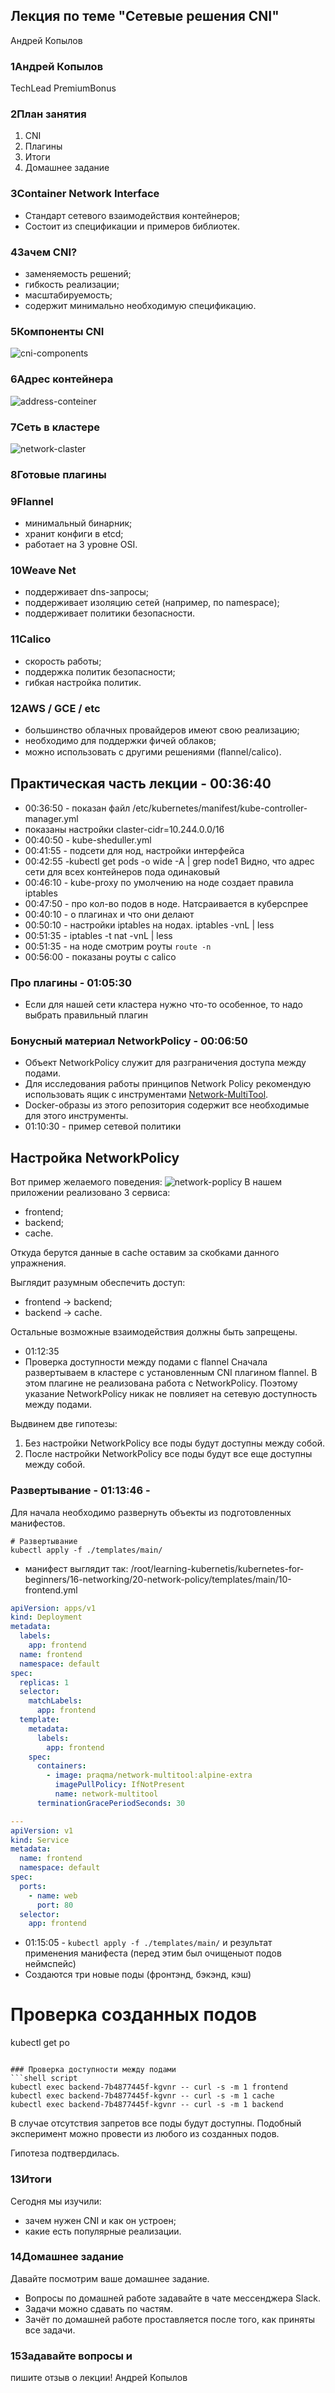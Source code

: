 ## Лекция по теме "Сетевые решения CNI"

Андрей
Копылов

### 1Андрей Копылов
TechLead
PremiumBonus

### 2План занятия
1. CNI
2. Плагины
3. Итоги
4. Домашнее задание

### 3Container Network Interface
- Стандарт сетевого взаимодействия контейнеров;
- Состоит из спецификации и примеров библиотек.

### 4Зачем CNI?
- заменяемость решений;
- гибкость реализации;
- масштабируемость;
- содержит минимально необходимую спецификацию.

### 5Компоненты CNI
![cni-components](/12-kubernetes-05-cni/Files/cni-components.png)

### 6Адрес контейнера
![address-conteiner](/12-kubernetes-05-cni/Files/address-conteiner.png)

### 7Сеть в кластере
![network-claster](/12-kubernetes-05-cni/Files/network-claster.png)

### 8Готовые плагины

### 9Flannel
- минимальный бинарник;
- хранит конфиги в etcd;
- работает на 3 уровне OSI.

### 10Weave Net
- поддерживает dns-запросы;
- поддерживает изоляцию сетей (например, по
namespace);
- поддерживает политики безопасности.

### 11Calico
- скорость работы;
- поддержка политик безопасности;
- гибкая настройка политик.

### 12AWS / GCE / etc
- большинство облачных провайдеров имеют свою
реализацию;
- необходимо для поддержки фичей облаков;
- можно использовать с другими решениями
(ﬂannel/calico).

## Практическая часть лекции     - 00:36:40
- 00:36:50 - показан файл /etc/kubernetes/manifest/kube-controller-manager.yml
- показаны настройки claster-cidr=10.244.0.0/16
- 00:40:50 - kube-sheduller.yml
- 00:41:55 - подсети для нод, настройки интерфейса
- 00:42:55  -kubectl get pods -o wide -A | grep node1
Видно, что адрес сети для всех контейнеров пода одинаковый
- 00:46:10 - kube-proxy по умолчению на ноде создает правила iptables
- 00:47:50 - про кол-во подов в ноде. Натсраивается в куберспрее
- 00:40:10 - о плагинах и что они делают
- 00:50:10 - настройки iptables на нодах. iptables -vnL | less
- 00:51:35 - iptables -t nat -vnL | less
- 00:51:35 - на ноде смотрим роуты `route -n`
- 00:56:00 - показаны роуты с calico
### Про плагины       - 01:05:30
- Если для нашей сети кластера нужно что-то особенное, то надо выбрать правильный плагин
### Бонусный материал   NetworkPolicy   - 00:06:50
- Объект NetworkPolicy служит для разграничения доступа между подами.
- Для исследования работы принципов Network Policy рекомендую использовать ящик с инструментами [Network-MultiTool](https://github.com/Praqma/Network-MultiTool).
- Docker-образы из этого репозитория содержит все необходимые для этого инструменты.
- 01:10:30 - пример сетевой политики

## Настройка NetworkPolicy
Вот пример желаемого поведения:
![network-poplicy](/12-kubernetes-05-cni/Files/network-poplicy.png)
В нашем приложении реализовано 3 сервиса:
- frontend; 
- backend; 
- cache.

Откуда берутся данные в cache оставим за скобками данного упражнения.
 
Выглядит разумным обеспечить доступ:
- frontend -> backend;
- backend -> cache.

Остальные возможные взаимодействия должны быть запрещены. 
- 01:12:35 
- Проверка доступности между подами с flannel
Сначала развертываем в кластере с установленным CNI плагином flannel.
В этом плагине не реализована работа с NetworkPolicy. 
Поэтому указание NetworkPolicy никак не повлияет на сетевую доступность между подами.

Выдвинем две гипотезы:
1. Без настройки NetworkPolicy все поды будут доступны между собой.
1. После настройки NetworkPolicy все поды будут все еще доступны между собой.

### Развертывание   - 01:13:46 - 
Для начала необходимо развернуть объекты из подготовленных манифестов.
```shell script
# Развертывание
kubectl apply -f ./templates/main/
```
- манифест выглядит так:
/root/learning-kubernetis/kubernetes-for-beginners/16-networking/20-network-policy/templates/main/10-frontend.yml

```yml
apiVersion: apps/v1
kind: Deployment
metadata:
  labels:
    app: frontend
  name: frontend
  namespace: default
spec:
  replicas: 1
  selector:
    matchLabels:
      app: frontend
  template:
    metadata:
      labels:
        app: frontend
    spec:
      containers:
        - image: praqma/network-multitool:alpine-extra
          imagePullPolicy: IfNotPresent
          name: network-multitool
      terminationGracePeriodSeconds: 30

---
apiVersion: v1
kind: Service
metadata:
  name: frontend
  namespace: default
spec:
  ports:
    - name: web
      port: 80
  selector:
    app: frontend

```
- 01:15:05 - `kubectl apply -f ./templates/main/` и результат применения манифеста (перед этим был очищеныот подов неймспейс)
- Создаются три новые поды (фронтэнд, бэкэнд, кэш)

# Проверка созданных подов
kubectl get po
``` 

### Проверка доступности между подами
```shell script
kubectl exec backend-7b4877445f-kgvnr -- curl -s -m 1 frontend
kubectl exec backend-7b4877445f-kgvnr -- curl -s -m 1 cache
kubectl exec backend-7b4877445f-kgvnr -- curl -s -m 1 backend
```
В случае отсутствия запретов все поды будут доступны. 
Подобный эксперимент можно провести из любого из созданных подов.

Гипотеза подтвердилась.



### 13Итоги
Сегодня мы изучили:
- зачем нужен CNI и как он устроен;
- какие есть популярные реализации.

### 14Домашнее задание
Давайте посмотрим ваше домашнее задание.
- Вопросы по домашней работе задавайте в чате мессенджера
Slack.
- Задачи можно сдавать по частям.
- Зачёт по домашней работе проставляется после того, как приняты
все задачи.

### 15Задавайте вопросы и
пишите отзыв о лекции!
Андрей Копылов
